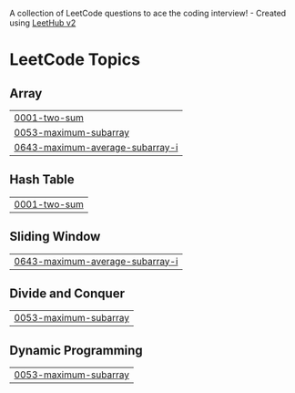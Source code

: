 A collection of LeetCode questions to ace the coding interview! - Created using [LeetHub v2](https://github.com/arunbhardwaj/LeetHub-2.0)
<!---LeetCode Topics Start-->
# LeetCode Topics
## Array
|  |
| ------- |
| [0001-two-sum](https://github.com/saimaneeesh/Leetcode-Solutions/tree/master/0001-two-sum) |
| [0053-maximum-subarray](https://github.com/saimaneeesh/Leetcode-Solutions/tree/master/0053-maximum-subarray) |
| [0643-maximum-average-subarray-i](https://github.com/saimaneeesh/Leetcode-Solutions/tree/master/0643-maximum-average-subarray-i) |
## Hash Table
|  |
| ------- |
| [0001-two-sum](https://github.com/saimaneeesh/Leetcode-Solutions/tree/master/0001-two-sum) |
## Sliding Window
|  |
| ------- |
| [0643-maximum-average-subarray-i](https://github.com/saimaneeesh/Leetcode-Solutions/tree/master/0643-maximum-average-subarray-i) |
## Divide and Conquer
|  |
| ------- |
| [0053-maximum-subarray](https://github.com/saimaneeesh/Leetcode-Solutions/tree/master/0053-maximum-subarray) |
## Dynamic Programming
|  |
| ------- |
| [0053-maximum-subarray](https://github.com/saimaneeesh/Leetcode-Solutions/tree/master/0053-maximum-subarray) |
<!---LeetCode Topics End-->